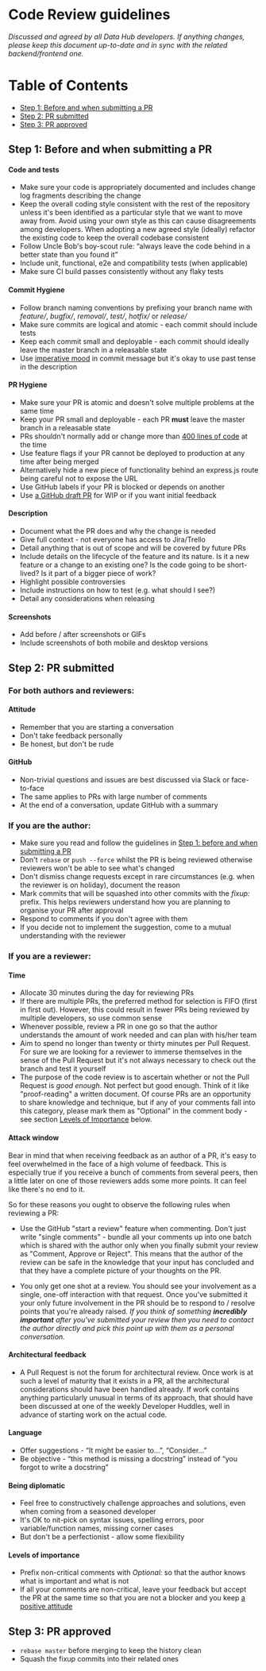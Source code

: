 # Code Review guidelines

_Discussed and agreed by all Data Hub developers. If anything changes, please keep this document up-to-date and in sync with the related backend/frontend one._

# Table of Contents

- [Step 1: Before and when submitting a PR](#step-1)
- [Step 2: PR submitted](#step-2)
- [Step 3: PR approved](#step-3)

## <a name="step-1"></a>Step 1: Before and when submitting a PR

#### Code and tests

- Make sure your code is appropriately documented and includes change log fragments describing the change
- Keep the overall coding style consistent with the rest of the repository unless it's been identified as a particular style that we want to move away from. Avoid using your own style as this can cause disagreements among developers. When adopting a new agreed style (ideally) refactor the existing code to keep the overall codebase consistent
- Follow Uncle Bob's boy-scout rule: “always leave the code behind in a better state than you found it”
- Include unit, functional, e2e and compatibility tests (when applicable)
- Make sure CI build passes consistently without any flaky tests

#### Commit Hygiene

- Follow branch naming conventions by prefixing your branch name with _feature/_, _bugfix/_, _removal/_, _test/_, _hotfix/_ or _release/_
- Make sure commits are logical and atomic - each commit should include tests
- Keep each commit small and deployable - each commit should ideally leave the master branch in a releasable state
- Use [imperative mood](https://git.kernel.org/pub/scm/git/git.git/tree/Documentation/SubmittingPatches?id=HEAD#n133) in commit message but it's okay to use past tense in the description

#### PR Hygiene

- Make sure your PR is atomic and doesn't solve multiple problems at the same time
- Keep your PR small and deployable - each PR **must** leave the master branch in a releasable state
- PRs shouldn't normally add or change more than [400 lines of code](https://smartbear.com/learn/code-review/best-practices-for-peer-code-review/) at the time
- Use feature flags if your PR cannot be deployed to production at any time after being merged
- Alternatively hide a new piece of functionality behind an express.js route being careful not to expose the URL
- Use GitHub labels if your PR is blocked or depends on another
- Use [a GitHub draft PR](https://github.blog/2019-02-14-introducing-draft-pull-requests/) for WIP or if you want initial feedback

#### Description

- Document what the PR does and why the change is needed
- Give full context - not everyone has access to Jira/Trello
- Detail anything that is out of scope and will be covered by future PRs
- Include details on the lifecycle of the feature and its nature. Is it a new feature or a change to an existing one? Is the code going to be short-lived? Is it part of a bigger piece of work?
- Highlight possible controversies
- Include instructions on how to test (e.g. what should I see?)
- Detail any considerations when releasing

#### Screenshots

- Add before / after screenshots or GIFs
- Include screenshots of both mobile and desktop versions

## <a name="step-2"></a>Step 2: PR submitted

### For both authors and reviewers:

#### <a name="attitude"></a>Attitude

- Remember that you are starting a conversation
- Don't take feedback personally
- Be honest, but don't be rude

#### GitHub

- Non-trivial questions and issues are best discussed via Slack or face-to-face
- The same applies to PRs with large number of comments
- At the end of a conversation, update GitHub with a summary

### If you are the author:

- Make sure you read and follow the guidelines in [Step 1: before and when submitting a PR](#step-1)
- Don't `rebase` or `push --force` whilst the PR is being reviewed otherwise reviewers won't be able to see what's changed
- Don't dismiss change requests except in rare circumstances (e.g. when the reviewer is on holiday), document the reason
- Mark commits that will be squashed into other commits with the _fixup:_ prefix. This helps reviewers understand how you are planning to organise your PR after approval
- Respond to comments if you don't agree with them
- If you decide not to implement the suggestion, come to a mutual understanding with the reviewer

### If you are a reviewer:

#### Time

- Allocate 30 minutes during the day for reviewing PRs
- If there are multiple PRs, the preferred method for selection is FIFO (first in first out). However, this could result in fewer PRs being reviewed by multiple developers, so use common sense
- Whenever possible, review a PR in one go so that the author understands the amount of work needed and can plan with his/her team
- Aim to spend no longer than twenty or thirty minutes per Pull Request. For sure we are looking for a reviewer to
  immerse themselves in the sense of the Pull Request but it's not always necessary to check out the branch and test it
  yourself
- The purpose of the code review is to ascertain whether or not the Pull Request is _good enough_. Not perfect but
  good enough. Think of it like "proof-reading" a written document. Of course PRs are an opportunity to share knowledge
  and technique, but if any of your comments fall into this category, please mark them as "Optional" in the comment
  body - see section [Levels of Importance](#levels-of-importance) below.

#### Attack window

Bear in mind that when receiving feedback as an author of a PR, it's easy to feel overwhelmed in the face of a high
volume of feedback. This is especially true if you receive a bunch of comments from several peers, then a little later
on one of those reviewers adds some more points. It can feel like there's no end to it.

So for these reasons you ought to observe the following rules when reviewing a PR:

- Use the GitHub "start a review" feature when commenting. Don't just write "single comments" - bundle all your
  comments up into one batch which is shared with the author only when you finally submit your review as "Comment,
  Approve or Reject". This means that the author of the review can be safe in the knowledge that your input has
  concluded and that they have a complete picture of your thoughts on the PR.

- You only get one shot at a review. You should see your involvement as a single, one-off interaction with that
  request. Once you've submitted it your only future involvement in the PR should be to respond to / resolve
  points that you're already raised. _If you think of something **incredibly important** after you've submitted
  your review then you need to contact the author directly and pick this point up with them as a personal conversation._

#### Architectural feedback

- A Pull Request is not the forum for architectural review. Once work is at such a level of maturity that it
  exists in a PR, all the architectural considerations should have been handled already. If work contains
  anything particularly unusual in terms of its approach, that should have been discussed at one of the weekly
  Developer Huddles, well in advance of starting work on the actual code.

#### Language

- Offer suggestions - “It might be easier to...”, “Consider...”
- Be objective - “this method is missing a docstring” instead of “you forgot to write a docstring”

#### Being diplomatic

- Feel free to constructively challenge approaches and solutions, even when coming from a seasoned developer
- It's OK to nit-pick on syntax issues, spelling errors, poor variable/function names, missing corner cases
- But don't be a perfectionist - allow some flexibility

#### Levels of importance

- Prefix non-critical comments with _Optional:_ so that the author knows what is important and what is not
- If all your comments are non-critical, leave your feedback but accept the PR at the same time so that you are not a blocker and you keep [a positive attitude](#attitude)

## <a name="step-3"></a>Step 3: PR approved

- `rebase master` before merging to keep the history clean
- Squash the fixup commits into their related ones
